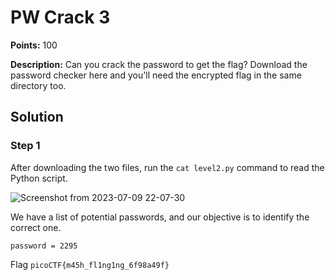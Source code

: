 # PW Crack 3


**Points:** 100

**Description:** Can you crack the password to get the flag?
Download the password checker here and you'll need the encrypted flag in the same directory too.


## Solution 

### Step 1

After downloading the two files, run the `cat level2.py` command to read the Python script. 

![Screenshot from 2023-07-09 22-07-30](https://github.com/HelsNetwork/CTF-writeups/assets/87879515/9d20651f-a218-4752-959c-9ac63ea3d8c6)

We have a list of potential passwords, and our objective is to identify the correct one.



`password = 2295`


Flag 
`picoCTF{m45h_fl1ng1ng_6f98a49f}`
